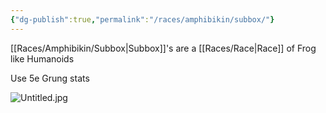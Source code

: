 ```yaml
---
{"dg-publish":true,"permalink":"/races/amphibikin/subbox/"}
---
```


[[Races/Amphibikin/Subbox\|Subbox]]'s are a [[Races/Race\|Race]] of Frog like Humanoids

Use 5e Grung stats


![Untitled.jpg](/img/user/Untitled.jpg)